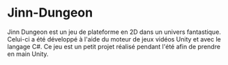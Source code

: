 # Jinn-Dungeon
Jinn Dungeon est un jeu de plateforme en 2D dans un univers fantastique. Celui-ci a été développé à l'aide du moteur de jeux vidéos Unity et avec le langage C#. Ce jeu est un petit projet réalisé pendant l'été afin de prendre en main Unity.

